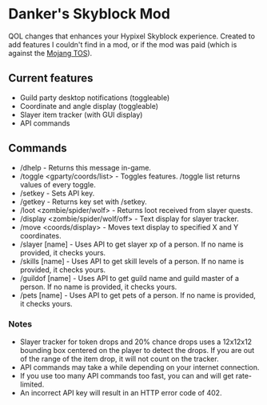 # Danker's Skyblock Mod
QOL changes that enhances your Hypixel Skyblock experience. Created to add features I couldn't find in a mod, or if the mod was paid (which is against the [Mojang TOS](https://account.mojang.com/documents/commercial_guidelines)).

## Current features
- Guild party desktop notifications (toggleable)
- Coordinate and angle display (toggleable)
- Slayer item tracker (with GUI display)
- API commands

## Commands
- /dhelp - Returns this message in-game.
- /toggle <gparty/coords/list> - Toggles features. /toggle list returns values of every toggle.
- /setkey <key> - Sets API key.
- /getkey - Returns key set with /setkey.
- /loot <zombie/spider/wolf> - Returns loot received from slayer quests.
- /display <zombie/spider/wolf/off> - Text display for slayer tracker.
- /move <coords/display> <x> <y> - Moves text display to specified X and Y coordinates.
- /slayer [name] - Uses API to get slayer xp of a person. If no name is provided, it checks yours.
- /skills [name] - Uses API to get skill levels of a person. If no name is provided, it checks yours.
- /guildof [name] - Uses API to get guild name and guild master of a person. If no name is provided, it checks yours.
 - /pets [name] - Uses API to get pets of a person. If no name is provided, it checks yours.

### Notes
- Slayer tracker for token drops and 20% chance drops uses a 12x12x12 bounding box centered on the player to detect the drops. If you are out of the range of the item drop, it will not count on the tracker.
- API commands may take a while depending on your internet connection.
- If you use too many API commands too fast, you can and will get rate-limited.
- An incorrect API key will result in an HTTP error code of 402.
